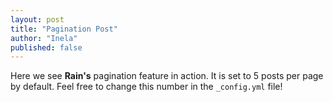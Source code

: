 ```yaml
---
layout: post
title: "Pagination Post"
author: "Inela"
published: false
---
```


Here we see **Rain's** pagination feature in action. It is set to 5 posts per page by default. Feel free to change this number in the `_config.yml` file!
